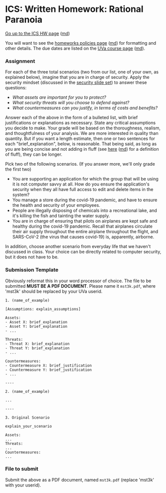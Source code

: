 ICS: Written Homework: Rational Paranoia
==========================================

[Go up to the ICS HW page](index.html) ([md](index.md))

You will want to see the [homeworks policies page](../uva/hw-policies.html)
([md](../uva/hw-policies.md)) for formatting and other details.  The due
dates are listed on the [UVa course page](../uva/index.html)
([md](../uva/index.md)).

### Assignment

For each of the three total scenarios (two from our list, one of your
own, as explained below), imagine that you are in charge of
security. Apply the security mindset (discussed in the [security slide
set](../slides/security-mindset.html#/)) to answer these questions:

- *What assets are important for you to protect?*
- *What security threats will you choose to defend against?*
- *What countermeasures can you justify, in terms of costs and benefits?*
	
Answer each of the above in the form of a bulleted list, with brief
justifications or explanations as necessary. State any critical
assumptions you decide to make. Your grade will be based on the
thoroughness, realism, and thoughtfulness of your analysis.  We are
more interested in quality than quantity.  But if you want a length
estimate, then one or two sentences for each "brief_explanation",
below, is reasonable.  That being said, as long as you are being
concise and not adding in fluff (see [here](../uva/hw-policies.html)
([md](../uva/hw-policies.md)) for a definition of fluff), they can be
longer.

Pick two of the following scenarios. (If you answer more, we'll
only grade the first two)

- You are supporting an application for which the group that will be using it is not computer savvy at all.  How do you ensure the application's security when they all have full access to edit and delete items in the system?
- You manage a store during the covid-19 pandemic, and have to ensure the health and security of your employees.
- People are illegally disposing of chemicals into a recreational lake, and it's killing the fish and tainting the water supply.
- You are in charge of ensuring that pilots on airplanes are kept safe and healthy during the covid-19 pandemic.  Recall that airplanes circulate their air supply throughout the entire airplane throughout the flight, and SARS-CoV-2 (the virus that causes covid-19) is, apparently, airborne.

In addition, choose another scenario from everyday life that we
haven't discussed in class.  Your choice can be directly related to
computer security, but it does not have to be.

### Submission Template

Obviously reformat this in your word processor of choice.  The file to
be submitted **MUST BE A PDF DOCUMENT**.  Please name it `mst3k.pdf`,
where 'mst3k' should be replaced by your UVa userid.


```
1. (name_of_example)

[Assumptions: explain_assumptions]

Assets:
- Asset X: brief_explanation
- Asset Y: brief_explanation
- ...

Threats:
- Threat X: brief_explanation
- Threat Y: brief_explanation
- ...

Countermeasures:
- Countermeasure X: brief_justification
- Countermeasure Y: brief_justification
- ...

----

2. (name_of_example)

...

----

3. Original Scenario

explain_your_scenario

Assets:
...
Threats:
...
Countermeasures:
...
```

### File to submit

Submit the above as a PDF document, named `mst3k.pdf` (replace 'mst3k'
with your userid).

